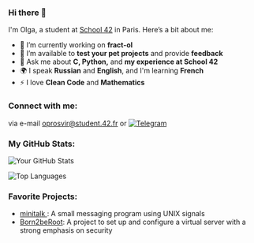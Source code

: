 ### Hi there 👋

I'm Olga, a student at [School 42](https://www.42.fr/) in Paris. Here’s a bit about me:

- 🔭 I’m currently working on **fract-ol**
- 👯 I’m available to **test your pet projects** and provide **feedback**
- 💬 Ask me about **C, Python,** and **my experience at School 42**
- 🌍 I speak **Russian** and **English**, and I'm learning **French**
- ⚡ I love **Clean Code** and **Mathematics**


### Connect with me:
via e-mail [oprosvir@student.42.fr](mailto:oprosvir@student.42.fr) or 
[![Telegram](https://img.shields.io/badge/-Telegram-blue?style=flat&logo=telegram)](https://t.me/scoundrella)


### My GitHub Stats:

![Your GitHub Stats](https://github-readme-stats.vercel.app/api?username=prosviriakova&show_icons=true&theme=tokyonight&hide_border=true)

![Top Languages](https://github-readme-stats.vercel.app/api/top-langs/?username=prosviriakova&theme=tokyonight&layout=compact&hide_border=true)

### Favorite Projects:

- [minitalk ](https://github.com/prosviriakova/minitalk): A small messaging program using UNIX signals
- [Born2beRoot](https://github.com/prosviriakova/born2beroot): A project to set up and configure a virtual server with a strong emphasis on security

<!--
**Scoundrella/Scoundrella** is a ✨ _special_ ✨ repository because its `README.md` (this file) appears on your GitHub profile.
[![LinkedIn](https://img.shields.io/badge/-LinkedIn-blue?style=flat&logo=linkedin)](https://www.linkedin.com/in/yourprofile/)
- 🌱 I’m currently learning ✨ **C** ✨
-->

